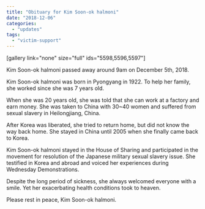 ```yaml
---
title: "Obituary for Kim Soon-ok halmoni"
date: "2018-12-06"
categories: 
  - "updates"
tags: 
  - "victim-support"
---
```


\[gallery link="none" size="full" ids="5598,5596,5597"\]

Kim Soon-ok halmoni passed away around 9am on December 5th, 2018.

Kim Soon-ok halmoni was born in Pyongyang in 1922. To help her family, she worked since she was 7 years old.

When she was 20 years old, she was told that she can work at a factory and earn money. She was taken to China with 30~40 women and suffered from sexual slavery in Heilongjiang, China.

After Korea was liberated, she tried to return home, but did not know the way back home. She stayed in China until 2005 when she finally came back to Korea.

Kim Soon-ok halmoni stayed in the House of Sharing and participated in the movement for resolution of the Japanese military sexual slavery issue. She testified in Korea and abroad and voiced her experiences during Wednesday Demonstrations.

Despite the long period of sickness, she always welcomed everyone with a smile. Yet her exacerbating health conditions took to heaven.

Please rest in peace, Kim Soon-ok halmoni.
